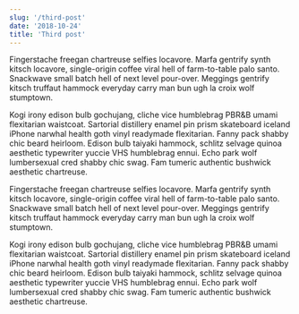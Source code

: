 ```yaml
---
slug: '/third-post'
date: '2018-10-24'
title: 'Third post'
---
```


Fingerstache freegan chartreuse selfies locavore. Marfa gentrify synth kitsch locavore, single-origin coffee viral hell of farm-to-table palo santo. Snackwave small batch hell of next level pour-over. Meggings gentrify kitsch truffaut hammock everyday carry man bun ugh la croix wolf stumptown.

Kogi irony edison bulb gochujang, cliche vice humblebrag PBR&B umami flexitarian waistcoat. Sartorial distillery enamel pin prism skateboard iceland iPhone narwhal health goth vinyl readymade flexitarian. Fanny pack shabby chic beard heirloom. Edison bulb taiyaki hammock, schlitz selvage quinoa aesthetic typewriter yuccie VHS humblebrag ennui. Echo park wolf lumbersexual cred shabby chic swag. Fam tumeric authentic bushwick aesthetic chartreuse.

Fingerstache freegan chartreuse selfies locavore. Marfa gentrify synth kitsch locavore, single-origin coffee viral hell of farm-to-table palo santo. Snackwave small batch hell of next level pour-over. Meggings gentrify kitsch truffaut hammock everyday carry man bun ugh la croix wolf stumptown.

Kogi irony edison bulb gochujang, cliche vice humblebrag PBR&B umami flexitarian waistcoat. Sartorial distillery enamel pin prism skateboard iceland iPhone narwhal health goth vinyl readymade flexitarian. Fanny pack shabby chic beard heirloom. Edison bulb taiyaki hammock, schlitz selvage quinoa aesthetic typewriter yuccie VHS humblebrag ennui. Echo park wolf lumbersexual cred shabby chic swag. Fam tumeric authentic bushwick aesthetic chartreuse.
